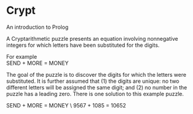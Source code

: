 # Crypt
An introduction to Prolog

A Cryptarithmetic puzzle presents an equation involving nonnegative integers for which letters have been substituted for the digits.

For example\
SEND + MORE = MONEY

The goal of the puzzle is to discover the digits for which the letters were substituted. It is further assumed that (1) the digits are unique: no two different letters will be assigned the same digit; and (2) no number in the puzzle has a leading zero. There is one solution to this example puzzle.

SEND + MORE = MONEY \ 
9567 + 1085 = 10652
